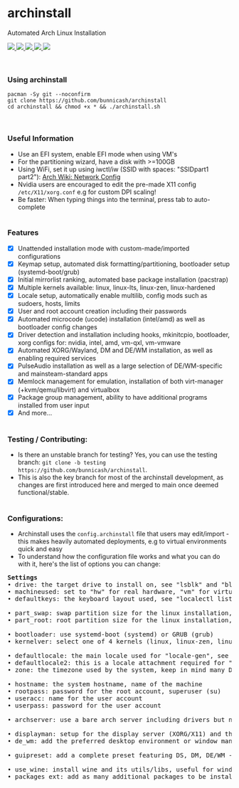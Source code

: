 # archinstall
Automated Arch Linux Installation <br>

<p>
    <a href="https://github.com/bunnicash/archinstall">
        <img src="https://img.shields.io/github/stars/bunnicash/archinstall?style=flat-square">
    </a>
    <a href="https://github.com/bunnicash/archinstall/blob/main/LICENSE">
        <img src="https://img.shields.io/github/license/bunnicash/archinstall?style=flat-square">
    </a>
    <a href="https://github.com/bunnicash/archinstall/issues">
        <img src="https://img.shields.io/github/issues/bunnicash/archinstall?style=flat-square">
    </a>
    <a href="https://github.com/bunnicash/archinstall">
        <img src="https://img.shields.io/tokei/lines/github/bunnicash/archinstall?style=flat-square">
    </a>
    <a href="https://github.com/bunnicash/archinstall">
        <img src="https://img.shields.io/github/last-commit/bunnicash/archinstall?style=flat-square">
    </a>
</p>
<br>

### Using archinstall
```
pacman -Sy git --noconfirm
git clone https://github.com/bunnicash/archinstall
cd archinstall && chmod +x * && ./archinstall.sh
```
<br>

### Useful Information
- Use an EFI system, enable EFI mode when using VM's
- For the partitioning wizard, have a disk with >=100GB
- Using WiFi, set it up using iwctl/iw (SSID with spaces: "SSIDpart1 part2"): [Arch Wiki: Network Config](https://wiki.archlinux.org/title/Network_configuration)
- Nvidia users are encouraged to edit the pre-made X11 config `/etc/X11/xorg.conf` e.g for custom DPI scaling!
- Be faster: When typing things into the terminal, press tab to auto-complete <br><br>

### Features
- [x] Unattended installation mode with custom-made/imported configurations
- [x] Keymap setup, automated disk formatting/partitioning, bootloader setup (systemd-boot/grub)
- [x] Initial mirrorlist ranking, automated base package installation (pacstrap)
- [x] Multiple kernels available: linux, linux-lts, linux-zen, linux-hardened
- [x] Locale setup, automatically enable multilib, config mods such as sudoers, hosts, limits
- [x] User and root account creation including their passwords
- [x] Automated microcode (ucode) installation (intel/amd) as well as bootloader config changes
- [x] Driver detection and installation including hooks, mkinitcpio, bootloader, xorg configs for: nvidia, intel, amd, vm-qxl, vm-vmware
- [x] Automated XORG/Wayland, DM and DE/WM installation, as well as enabling required services
- [x] PulseAudio installation as well as a large selection of DE/WM-specific and mainsteam-standard apps
- [x] Memlock management for emulation, installation of both virt-manager (+kvm/qemu/libvirt) and virtualbox
- [x] Package group management, ability to have additional programs installed from user input
- [x] And more... <br><br>

### Testing / Contributing:
- Is there an unstable branch for testing? Yes, you can use the testing branch: `git clone -b testing https://github.com/bunnicash/archinstall`.
- This is also the key branch for most of the archinstall development, as changes are first introduced here and merged to main once deemed functional/stable. <br><br>

### Configurations:
- Archinstall uses the `config.archinstall` file that users may edit/import - this makes heavily automated deployments, e.g to virtual environments quick and easy
- To understand how the configuration file works and what you can do with it, here's the list of options you can change:<br>
<pre><b>Settings</b>
• drive: the target drive to install on, see "lsblk" and "blkid" for more
• machineused: set to "hw" for real hardware, "vm" for virtual environments - determines formatting/discarding process
• defaultkeys: the keyboard layout used, see "localectl list-keymaps" for more

• part_swap: swap partition size for the linux installation, size x in GB = xG
• part_root: root partition size for the linux installation, size x in GB = xG

• bootloader: use systemd-boot (systemd) or GRUB (grub)
• kernelver: select one of 4 kernels (linux, linux-zen, linux-lts, linux-hardened)

• defaultlocale: the main locale used for "locale-gen", see "cat /etc/locale.gen | grep (...)" for more
• defaultlocale2: this is a locale attachment required for "locale-gen", e.g if defaultlocale is "en_US.UTF-8", this will be "UTF-8"
• zone: the timezone used by the system, keep in mind many DE's need a separate GUI set-up for this too

• hostname: the system hostname, name of the machine 
• rootpass: password for the root account, superuser (su)
• useracc: name for the user account 
• userpass: password for the user account 

• archserver: use a bare arch server including drivers but no GUI setup at all, no standard apps etc - use 1 to enable, 0 to disable

• displayman: setup for the display server (XORG/X11) and the display manager - use A for "SDDM", B for "LightDM", C for "GDM" and 0 for none 
• de_wm: add the preferred desktop environment or window manager - use D for "KDE", E for "Cinnamon", F for "XFCE", G for "Gnome", H for "XMonad", I for "i3wm" and 0 for none

• guipreset: add a complete preset featuring DS, DM, DE/WM - use 1 for "Gnome Wayland", 2 for "KDE Development Platform", 3 for "Deepin Desktop", 4 for "Cinnamon Development Platform" and 0 for none (use either displayman + de_wm OR the guipreset)

• use_wine: install wine and its utils/libs, useful for windows programs, games etc - use 1 to install, 0 to skip it 
• packages_ext: add as many additional packages to be installed as you wish or 0 for none
</pre>
<br>

